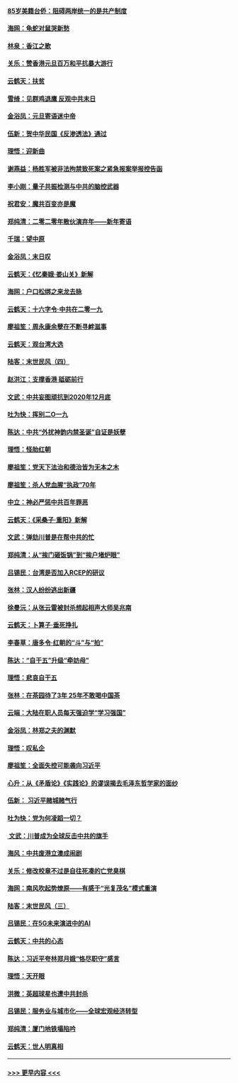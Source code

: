 #### [85岁美籍台侨：阻碍两岸统一的是共产制度](../pages/nsc993/n11765043.md?t=01032022) 
#### [海网：龟蛇对鼠哭新愁](../pages/nsc993/n11764895.md?t=01032022) 
#### [林泉：香江之歌](../pages/nsc993/n11764415.md?t=01032022) 
#### [关乐：赞香港元旦百万和平抗暴大游行](../pages/nsc993/n11764382.md?t=01032022) 
#### [云鹤天：扶贫](../pages/nsc993/n11764245.md?t=01032022) 
#### [雪绮：见群鸡退鹰  反观中共末日](../pages/nsc993/n11762112.md?t=01032022) 
#### [金浴凤：元旦寄语迷中帝](../pages/nsc993/n11761788.md?t=01032022) 
#### [伍新：贺中华民国《反渗透法》通过](../pages/nsc993/n11761994.md?t=01032022) 
#### [理悟：迎新曲](../pages/nsc993/n11761152.md?t=01032022) 
#### [谢燕益：杨胜军被非法拘禁致死案之紧急报案举报控告函](../pages/nsc993/n11756134.md?t=01032022) 
#### [李小刚：量子共振检测与中共的脑控武器](../pages/nsc993/n11754518.md?t=01032022) 
#### [祝君安：魔共百变亦是魔](../pages/nsc993/n11754469.md?t=01032022) 
#### [郑纯清：二零二零年散伙演弃年——新年寄语](../pages/nsc993/n11754195.md?t=01032022) 
#### [千瑞：望中原](../pages/nsc993/n11754159.md?t=01032022) 
#### [金浴凤：末日叹](../pages/nsc993/n11752359.md?t=01032022) 
#### [云鹤天：《忆秦娥‧娄山关》新解](../pages/nsc993/n11752348.md?t=01032022) 
#### [海网：户口松绑之来龙去脉](../pages/nsc993/n11752328.md?t=01032022) 
#### [云鹤天：十六字令‧中共在二零一九](../pages/nsc993/n11752305.md?t=01032022) 
#### [廖祖笙：周永康余孽在不断寻衅滋事](../pages/nsc993/n11751013.md?t=01032022) 
#### [云鹤天：观台湾大选](../pages/nsc993/n11751007.md?t=01032022) 
#### [陆客：末世民风（四）](../pages/nsc993/n11749203.md?t=01032022) 
#### [赵洪江：支撑香港 砥砺前行](../pages/nsc993/n11748482.md?t=01032022) 
#### [文武：中共妄图顽抗到2020年12月底](../pages/nsc993/n11748446.md?t=01032022) 
#### [吐为快：挥别二O一九](../pages/nsc993/n11748411.md?t=01032022) 
#### [陈达：中共“外扰神韵内禁圣诞”自证是妖孽](../pages/nsc993/n11748226.md?t=01032022) 
#### [理悟：怪胎红朝](../pages/nsc993/n11748206.md?t=01032022) 
#### [廖祖笙：党天下法治和德治皆为无本之木](../pages/nsc993/n11748135.md?t=01032022) 
#### [廖祖笙：杀人党血腥“执政”70年](../pages/nsc993/n11745144.md?t=01032022) 
#### [中立：神必严惩中共百年罪恶](../pages/nsc993/n11744970.md?t=01032022) 
#### [云鹤天：《采桑子‧重阳》新解](../pages/nsc993/n11744948.md?t=01032022) 
#### [文武：弹劾川普是在帮中共的忙](../pages/nsc993/n11744758.md?t=01032022) 
#### [郑纯清：从“挨门砸饭锅”到“挨户堵炉眼”](../pages/nsc993/n11744745.md?t=01032022) 
#### [吕锡民：台湾是否加入RCEP的研议](../pages/nsc993/n11744701.md?t=01032022) 
#### [张林：汉人纷纷逃出新疆](../pages/nsc993/n11743530.md?t=01032022) 
#### [徐曼沅：从张云雷被封杀想起相声大师吴兆南](../pages/nsc993/n11741816.md?t=01032022) 
#### [云鹤天：卜算子‧垂死挣扎](../pages/nsc993/n11739956.md?t=01032022) 
#### [李春草：唐多令‧红朝的“斗”与“拍”](../pages/nsc993/n11739830.md?t=01032022) 
#### [陈达：“自干五”升级“牵妨母”](../pages/nsc993/n11739724.md?t=01032022) 
#### [理悟：悲哀自干五](../pages/nsc993/n11739547.md?t=01032022) 
#### [张林：在茶园待了3年 25年不敢喝中国茶](../pages/nsc993/n11739240.md?t=01032022) 
#### [云端：大陆在职人员每天强迫学“学习强国”](../pages/nsc993/n11738735.md?t=01032022) 
#### [金浴凤：林郑之夫的渊默](../pages/nsc993/n11737735.md?t=01032022) 
#### [理悟：叹私企](../pages/nsc993/n11737715.md?t=01032022) 
#### [廖祖笙：全面失控可能袭向习近平](../pages/nsc993/n11737704.md?t=01032022) 
#### [心升：从《矛盾论》《实践论》的谬误揭去毛泽东哲学家的面纱](../pages/nsc993/n11736962.md?t=01032022) 
#### [伍新： 习近平赌城赌气行](../pages/nsc993/n11736929.md?t=01032022) 
#### [吐为快：党为何凌蹈一切？](../pages/nsc993/n11736915.md?t=01032022) 
#### [ 文武：川普成为全球反击中共的旗手](../pages/nsc993/n11736882.md?t=01032022) 
#### [海风：中共废港立澳成闹剧](../pages/nsc993/n11735857.md?t=01032022) 
#### [关乐：修改校章不过是自往死凑的亡党臭棋](../pages/nsc993/n11735097.md?t=01032022) 
#### [海网：南风吹起势燎原——有感于“光复茂名”模式重演](../pages/nsc993/n11732308.md?t=01032022) 
#### [陆客：末世民风（三）](../pages/nsc993/n11732211.md?t=01032022) 
#### [吕锡民：在5G未来演进中的AI](../pages/nsc993/n11730010.md?t=01032022) 
#### [云鹤天：中共的心态](../pages/nsc993/n11729906.md?t=01032022) 
#### [陈达：习近平夸林郑月娥“恪尽职守”感言](../pages/nsc993/n11729881.md?t=01032022) 
#### [理悟：天开眼](../pages/nsc993/n11729699.md?t=01032022) 
#### [洪微：英超球星也遭中共封杀](../pages/nsc993/n11727243.md?t=01032022) 
#### [吕锡民：服务业与城市化——全球宏观经济转型](../pages/nsc993/n11725845.md?t=01032022) 
#### [郑纯清：厦门地铁塌陷吟](../pages/nsc993/n11725813.md?t=01032022) 
#### [云鹤天：世人明真相](../pages/nsc993/n11725621.md?t=01032022) 

----
#### [ >>> 更早内容 <<< ](../indexes/nsc993-earlier.md)
